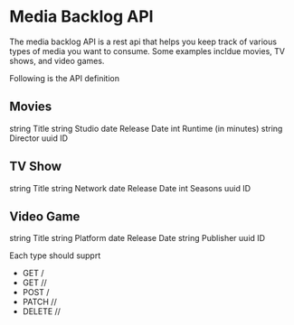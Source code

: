 # Media Backlog API

The media backlog API is a rest api that helps you keep track of various types of media you want to consume. 
Some examples incldue movies, TV shows, and video games.

Following is the API definition

## Movies
string Title
string Studio
date   Release Date
int    Runtime (in minutes)
string Director
uuid   ID

## TV Show
string Title
string Network
date   Release Date
int    Seasons
uuid   ID

## Video Game
string Title
string Platform
date   Release Date
string Publisher
uuid   ID

Each type should supprt 
- GET /<resource> 
- GET /<resource>/<uuid>
- POST /<resource>
- PATCH /<resource>/<uuid>
- DELETE /<resource>/<uuid>
